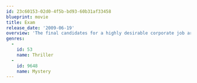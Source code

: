 ```yaml
---
id: 23c60153-02d0-4f5b-bd93-60b31af33458
blueprint: movie
title: Exam
release_date: '2009-06-19'
overview: 'The final candidates for a highly desirable corporate job are locked together in an exam room and given a test so simple and confusing that tension begins to unravel.'
genres:
  -
    id: 53
    name: Thriller
  -
    id: 9648
    name: Mystery
---
```

